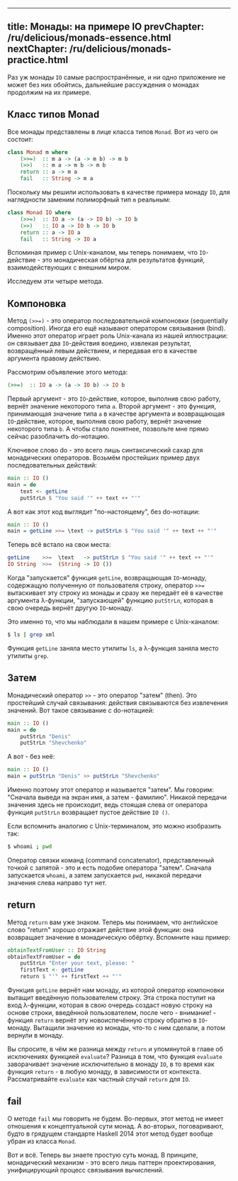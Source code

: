----
title: Монады: на примере IO
prevChapter: /ru/delicious/monads-essence.html
nextChapter: /ru/delicious/monads-practice.html
----

Раз уж монады `IO` самые распространённые, и ни одно приложение не может без них обойтись, дальнейшие рассуждения о монадах продолжим на их примере.

## Класс типов Monad

Все монады представлены в лице класса типов `Monad`. Вот из чего он состоит:

```haskell
class Monad m where
    (>>=)  :: m a -> (a -> m b) -> m b
    (>>)   :: m a -> m b -> m b
    return :: a -> m a
    fail   :: String -> m a
```

Поскольку мы решили использовать в качестве примера монаду `IO`, для наглядности заменим полиморфный тип `m` реальным:

```haskell
class Monad IO where
    (>>=)  :: IO a -> (a -> IO b) -> IO b
    (>>)   :: IO a -> IO b -> IO b
    return :: a -> IO a
    fail   :: String -> IO a
```

Вспоминая пример с Unix-каналом, мы теперь понимаем, что `IO`-действие - это монадическая обёртка для результатов функций, взаимодействующих с внешним миром.

Исследуем эти четыре метода.

## Компоновка

Метод `(>>=)` - это оператор последовательной компоновки (sequentially composition). Иногда его ещё называют оператором связывания (bind). Именно этот оператор играет роль Unix-канала из нашей иллюстрации: он связывает два `IO`-действия воедино, извлекая результат, возвращённый левым действием, и передавая его в качестве аргумента правому действию.

Рассмотрим объявление этого метода:

```haskell
(>>=)  :: IO a -> (a -> IO b) -> IO b
```

Первый аргумент - это `IO`-действие, которое, выполнив свою работу, вернёт значение некоторого типа `a`. Второй аргумент - это функция, принимающая значение типа `a` в качестве аргумента и возвращающая `IO`-действие, которое, выполнив свою работу, вернёт значение некоторого типа `b`. А чтобы стало понятнее, позвольте мне прямо сейчас разоблачить do-нотацию.

Ключевое слово do - это всего лишь синтаксический сахар для монадических операторов. Возьмём простейших пример двух последовательных действий:

```haskell
main :: IO ()
main = do
    text <- getLine
    putStrLn $ "You said '" ++ text ++ "'"
```

А вот как этот код выглядит "по-настоящему", без do-нотации:

```haskell
main :: IO ()
main = getLine >>= \text -> putStrLn $ "You said '" ++ text ++ "'"
```

Теперь всё встало на свои места:

```haskell
getLine    >>=  \text   -> putStrLn $ "You said '" ++ text ++ "'"
IO String  >>=  (String -> IO ())
```

Когда "запускается" функция `getLine`, возвращающая `IO`-монаду, содержащую полученную от пользователя строку, оператор `>>=` вытаскивает эту строку из монады и сразу же передаёт её в качестве аргумента λ-функции, "запускающей" функцию `putStrLn`, которая в свою очередь вернёт другую `IO`-монаду.

Это именно то, что мы наблюдали в нашем примере с Unix-каналом:

```bash
$ ls | grep xml
```

Функция `getLine` заняла место утилиты `ls`, а λ-функция заняла место утилиты `grep`.

## Затем

Монадический оператор `>>` - это оператор "затем" (then). Это простейший случай связывания: действия связываются без извлечения значений. Вот такое связывание с do-нотацией:

```haskell
main :: IO ()
main = do
    putStrLn "Denis"
    putStrLn "Shevchenko"
```

А вот - без неё:

```haskell
main :: IO ()
main = putStrLn "Denis" >> putStrLn "Shevchenko"
```

Именно поэтому этот оператор и называется "затем". Мы говорим: "Сначала выведи на экран имя, а затем - фамилию". Никакой передачи значения здесь не происходит, ведь стоящая слева от оператора функция `putStrLn` возвращает пустое действие `IO ()`.

Если вспомнить аналогию с Unix-терминалом, это можно изобразить так:

```bash
$ whoami ; pwd
```

Оператор связки команд (command concatenator), представленный точкой с запятой - это и есть подобие оператора "затем". Сначала запускается `whoami`, а затем запускается `pwd`, никакой передачи значения слева направо тут нет.

## return

Метод `return` вам уже знаком. Теперь мы понимаем, что английское слово "return" хорошо отражает действие этой функции: она возвращает значение в монадическую обёртку. Вспомните наш пример:

```haskell
obtainTextFromUser :: IO String
obtainTextFromUser = do
    putStrLn "Enter your text, please: "
    firstText <- getLine
    return $ "'" ++ firstText ++ "'"
```

Функция `getLine` вернёт нам монаду, из которой оператор компоновки вытащит введённую пользователем строку. Эта строка поступит на вход λ-функции, которая в свою очередь создаст новую строку на основе строки, введённой пользователем, после чего - внимание! - функция `return` вернёт эту новоиспечённую строку обратно в `IO`-монаду. Вытащили значение из монады, что-то с ним сделали, а потом вернули в монаду.

Вы спросите, в чём же разница между `return` и упомянутой в главе об исключениях функцией `evaluate`? Разница в том, что функция `evaluate` заворачивает значение исключительно в монаду `IO`, в то время как функция `return` - в любую монаду, в зависимости от контекста. Рассматривайте `evaluate` как частный случай `return` для `IO`.

## fail

О методе `fail` мы говорить не будем. Во-первых, этот метод не имеет отношения к концептуальной сути монад. А во-вторых, поговаривают, будто в грядущем стандарте Haskell 2014 этот метод будет вообще убран из класса `Monad`.

Вот и всё. Теперь вы знаете простую суть монад. В принципе, монадический механизм - это всего лишь паттерн проектирования, унифицирующий процесс связывания вычислений.


